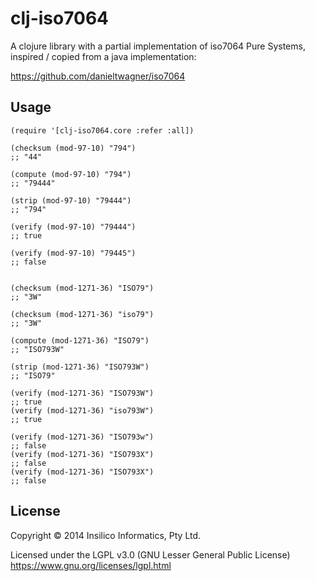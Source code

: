 clj-iso7064
===========

A clojure library with a partial implementation of iso7064 Pure Systems,
inspired / copied from a java implementation:

  https://github.com/danieltwagner/iso7064

## Usage

```
(require '[clj-iso7064.core :refer :all])

(checksum (mod-97-10) "794")
;; "44"

(compute (mod-97-10) "794")
;; "79444"

(strip (mod-97-10) "79444")
;; "794"

(verify (mod-97-10) "79444")
;; true

(verify (mod-97-10) "79445")
;; false


(checksum (mod-1271-36) "ISO79")
;; "3W"

(checksum (mod-1271-36) "iso79")
;; "3W"

(compute (mod-1271-36) "ISO79")
;; "ISO793W"

(strip (mod-1271-36) "ISO793W")
;; "ISO79"

(verify (mod-1271-36) "ISO793W")
;; true
(verify (mod-1271-36) "iso793W")
;; true

(verify (mod-1271-36) "ISO793w")
;; false
(verify (mod-1271-36) "ISO793X")
;; false
(verify (mod-1271-36) "ISO793X")
;; false
```

## License

Copyright © 2014 Insilico Informatics, Pty Ltd.

Licensed under the LGPL v3.0 (GNU Lesser General Public License)
https://www.gnu.org/licenses/lgpl.html

